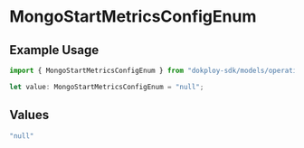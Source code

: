 # MongoStartMetricsConfigEnum

## Example Usage

```typescript
import { MongoStartMetricsConfigEnum } from "dokploy-sdk/models/operations";

let value: MongoStartMetricsConfigEnum = "null";
```

## Values

```typescript
"null"
```